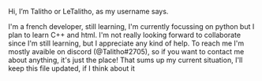 Hi, I’m Talitho or LeTalitho, as my username says.

I'm a french developer, still learning, I'm currently focussing on python but I plan to learn C++ and html.
I'm not really looking forward to collaborate since I'm still learning, but I appreciate any kind of help.
To reach me I'm mostly avaible on discord (@Talitho#2705), so if you want to contact me about anything, it's just the place!
That sums up my current situation, I'll keep this file updated, if I think about it


<!---
Last update: 18:49 21/10/2022
--->

